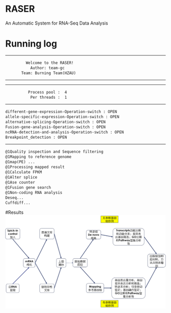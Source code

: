 # RASER
An Automatic System for RNA-Seq Data Analysis

# Running log

------------------------------------------------
             Welcome to the RASER!             
               Author: team-gc                 
           Team: Burning Team(HZAU)     
------------------------------------------------
------------------------------------------------
              Process pool :  4
               Per threads :  1
------------------------------------------------
    different-gene-expression-Operation-switch : OPEN
    allele-specific-expression-Operation-switch : OPEN
    alternative-splicing-Operation-switch : OPEN
    Fusion-gene-analysis-Operation-switch : OPEN
    ncRNA-detection-and-analysis-Operation-switch : OPEN
    Breakpoint_detection : OPEN
------------------------------------------------
    @1Quality inspection and Sequence filtering
    @1Mapping to reference genome
    @1map(PE) ...
    @1Processing mapped result
    @1Calculate FPKM
    @1Alter splice
    @1Ase counter
    @1Fusion gene search
    @1Non-coding RNA analysis
    Deseq...
    Cuffdiff...

#Results
![image](https://github.com/clsteam/RASER/blob/master/image/%E5%9B%BE%E7%89%871.png)
